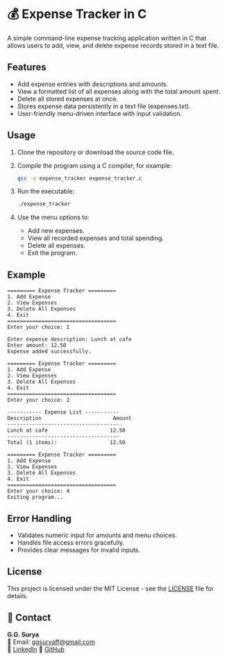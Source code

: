 # 💰 Expense Tracker in C

A simple command-line expense tracking application written in C that allows users to add, view, and delete expense records stored in a text file.

## Features

- Add expense entries with descriptions and amounts.
- View a formatted list of all expenses along with the total amount spent.
- Delete all stored expenses at once.
- Stores expense data persistently in a text file (expenses.txt).
- User-friendly menu-driven interface with input validation.

## Usage

1. Clone the repository or download the source code file.

2. Compile the program using a C compiler, for example:
   ```bash
   gcc -o expense_tracker expense_tracker.c
3. Run the executable:
   ```bash
   ./expense_tracker
4. Use the menu options to:
   - Add new expenses.
   - View all recorded expenses and total spending.
   - Delete all expenses.
   - Exit the program.

## Example

```
========= Expense Tracker =========
1. Add Expense
2. View Expenses
3. Delete All Expenses
4. Exit
===================================
Enter your choice: 1

Enter expense description: Lunch at cafe
Enter amount: 12.50
Expense added successfully.

========= Expense Tracker =========
1. Add Expense
2. View Expenses
3. Delete All Expenses
4. Exit
===================================
Enter your choice: 2

----------- Expense List -----------
Description                       Amount
------------------------------------
Lunch at cafe                    12.50
------------------------------------
Total (1 items):                 12.50

========= Expense Tracker =========
1. Add Expense
2. View Expenses
3. Delete All Expenses
4. Exit
===================================
Enter your choice: 4
Exiting program...
```

## Error Handling

- Validates numeric input for amounts and menu choices.
- Handles file access errors gracefully.
- Provides clear messages for invalid inputs.
   
## License

This project is licensed under the MIT License - see the [LICENSE](https://github.com/ggsurya/C-Projects/blob/main/LICENSE) file for details.

## 📩 Contact

**G.G. Surya**  
📧 Email: ggsuryaff@gmail.com  
🔗 [LinkedIn](https://www.linkedin.com/in/g-g-surya-5aa9312b4)
🔗 [GitHub](https://github.com/ggsurya)
